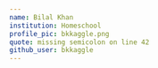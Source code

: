 ```yaml
---
name: Bilal Khan
institution: Homeschool
profile_pic: bkkaggle.png
quote: missing semicolon on line 42
github_user: bkkaggle
---
```

